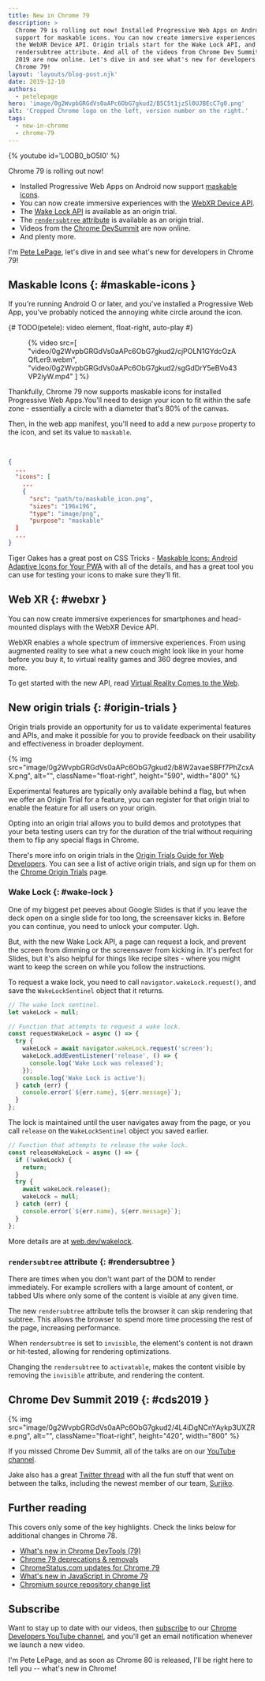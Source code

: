 ```yaml
---
title: New in Chrome 79
description: >
  Chrome 79 is rolling out now! Installed Progressive Web Apps on Android get
  support for maskable icons. You can now create immersive experiences with
  the WebXR Device API. Origin trials start for the Wake Lock API, and the
  rendersubtree attribute. And all of the videos from Chrome Dev Summit
  2019 are now online. Let's dive in and see what's new for developers in
  Chrome 79!
layout: 'layouts/blog-post.njk'
date: 2019-12-10
authors:
  - petelepage
hero: 'image/0g2WvpbGRGdVs0aAPc6ObG7gkud2/B5C5t1jzSl0UJBEcC7g0.png'
alt: 'Cropped Chrome logo on the left, version number on the right.'
tags:
  - new-in-chrome
  - chrome-79
---
```


{% youtube id='L0OB0_bO5I0' %}

Chrome 79 is rolling out now!

* Installed Progressive Web Apps on Android now support
  [maskable icons](#maskable-icons).
* You can now create immersive experiences with the [WebXR Device API](#webxr).
* The [Wake Lock API](#wake-lock) is available as an origin trial.
* The [`rendersubtree` attribute](#rendersubtree) is available as an origin
  trial.
* Videos from the [Chrome DevSummit](#cds2019) are now online.
* And plenty more.

I'm [Pete LePage](https://petelepage.com/), let's dive in and see what's
new for developers in Chrome 79!

## Maskable Icons {: #maskable-icons }

If you're running Android O or later, and you've installed a Progressive Web
App, you've probably noticed the annoying white circle around the icon.

{# TODO(petele): video element, float-right, auto-play #}
<figure class="float-right">
{% video src=[
  "video/0g2WvpbGRGdVs0aAPc6ObG7gkud2/cjPOLN1GYdcOzAQfLer9.webm",
  "video/0g2WvpbGRGdVs0aAPc6ObG7gkud2/sgGdDrY5eBVo43VP2iyW.mp4"
  ]
%}
</figure>

Thankfully, Chrome 79 now supports maskable icons for installed Progressive
Web Apps.You'll need to design your icon to fit within the safe zone -
essentially a circle with a diameter that's 80% of the canvas.

Then, in the web app manifest, you'll need to add a new `purpose` property to
the icon, and set its value to `maskable`.

<br style="clear:both;">

```json
{
  ...
  "icons": [
    ...
    {
      "src": "path/to/maskable_icon.png",
      "sizes": "196x196",
      "type": "image/png",
      "purpose": "maskable"
  ]
  ...
}
```

Tiger Oakes has a great post on CSS Tricks - [Maskable Icons: Android Adaptive
Icons for Your PWA][oakes-maskable] with all of the details, and has a great
tool you can use for testing your icons to make sure they'll fit.

[oakes-maskable]: https://css-tricks.com/maskable-icons-android-adaptive-icons-for-your-pwa/

## Web XR {: #webxr }

You can now create immersive experiences for smartphones and head-mounted
displays with the WebXR Device API.

WebXR enables a whole spectrum of immersive experiences. From using augmented
reality to see what a new couch might look like in your home before you buy
it, to virtual reality games and 360 degree movies, and more.

To get started with the new API, read [Virtual Reality Comes to the Web][webxr].

[webxr]: https://blog.chromium.org/2019/10/chrome-79-beta-virtual-reality-comes-to.html

## New origin trials {: #origin-trials }

Origin trials provide an opportunity for us to validate experimental features
and APIs, and make it possible for you to provide feedback on their usability
and effectiveness in broader deployment.

{% img src="image/0g2WvpbGRGdVs0aAPc6ObG7gkud2/b8W2avaeSBFf7PhZcxAX.png", alt="", className="float-right", height="590", width="800" %}

Experimental features are typically only available behind a flag, but when we
offer an Origin Trial for a feature, you can register for that origin trial
to enable the feature for all users on your origin.

Opting into an origin trial allows you to build demos and prototypes that
your beta testing users can try for the duration of the trial without
requiring them to flip any special flags in Chrome.

There's more info on origin trials in the
[Origin Trials Guide for Web Developers][ot-for-web-devs]. You can see a list
of active origin trials, and sign up for them on the
[Chrome Origin Trials][ot-listing] page.

[ot-for-web-devs]: https://googlechrome.github.io/OriginTrials/developer-guide.html
[ot-listing]: /origintrials/#/trials/active

### Wake Lock {: #wake-lock }

One of my biggest pet peeves about Google Slides is that if you leave the
deck open on a single slide for too long, the screensaver kicks in. Before you
can continue, you need to unlock your computer. Ugh.

But, with the new Wake Lock API, a page can request a lock, and prevent the
screen from dimming or the screensaver from kicking in. It's perfect for
Slides, but it's also helpful for things like recipe sites - where you might
want to keep the screen on while you follow the instructions.

To request a wake lock, you need to call `navigator.wakeLock.request()`, and
save the `WakeLockSentinel` object that it returns.

```js
// The wake lock sentinel.
let wakeLock = null;

// Function that attempts to request a wake lock.
const requestWakeLock = async () => {
  try {
    wakeLock = await navigator.wakeLock.request('screen');
    wakeLock.addEventListener('release', () => {
      console.log('Wake Lock was released');
    });
    console.log('Wake Lock is active');
  } catch (err) {
    console.error(`${err.name}, ${err.message}`);
  }
};
```

The lock is maintained until the user navigates away from the page, or you call
`release` on the `WakeLockSentinel` object you saved earlier.

```js
// Function that attempts to release the wake lock.
const releaseWakeLock = async () => {
  if (!wakeLock) {
    return;
  }
  try {
    await wakeLock.release();
    wakeLock = null;
  } catch (err) {
    console.error(`${err.name}, ${err.message}`);
  }
};
```

More details are at [web.dev/wakelock](https://web.dev/wakelock).

### `rendersubtree` attribute {: #rendersubtree }

There are times when you don't want part of the DOM to render immediately.
For example scrollers with a large amount of content, or tabbed UIs where
only some of the content is visible at any given time.

The new `rendersubtree` attribute tells the browser it can skip rendering that
subtree. This allows the browser to spend more time processing the rest of the
page, increasing performance.

When `rendersubtree` is set to `invisible`, the element's content is not
drawn or hit-tested, allowing for rendering optimizations.

Changing the `rendersubtree` to `activatable`, makes the content visible by
removing the `invisible` attribute, and rendering the content.

## Chrome Dev Summit 2019 {: #cds2019 }

{% img src="image/0g2WvpbGRGdVs0aAPc6ObG7gkud2/4L4iDgNCnYAykp3UXZRe.png", alt="", className="float-right", height="420", width="800" %}

If you missed Chrome Dev Summit, all of the talks are on our
[YouTube channel][cds-playlist].

Jake also has a great [Twitter thread][cds-thread] with all the fun stuff that
went on between the talks, including the newest member of our team,
[Surjiko](https://twitter.com/surjiko).

[cds-playlist]: https://www.youtube.com/playlist?list=PLNYkxOF6rcIDA1uGhqy45bqlul0VcvKMr
[cds-thread]: https://twitter.com/jaffathecake/status/1197190886821466113

## Further reading

This covers only some of the key highlights. Check the links below for
additional changes in Chrome 78.

* [What's new in Chrome DevTools (79)](https://developers.google.com/web/updates/2019/10/devtools)
* [Chrome 79 deprecations & removals](https://developers.google.com/web/updates/2019/10/chrome-79-deps-rems)
* [ChromeStatus.com updates for Chrome 79](https://www.chromestatus.com/features#milestone%3D79)
* [What's new in JavaScript in Chrome 79](https://v8.dev/blog/v8-release-79)
* [Chromium source repository change list](https://chromium.googlesource.com/chromium/src/+log/78.0.3904.72..79.0.3945.82)

## Subscribe

Want to stay up to date with our videos, then [subscribe](https://goo.gl/6FP1a5)
to our [Chrome Developers YouTube channel](https://www.youtube.com/user/ChromeDevelopers/),
and you'll get an email notification whenever we launch a new video.

I'm Pete LePage, and as soon as Chrome 80 is released, I'll be right
here to tell you -- what's new in Chrome!
